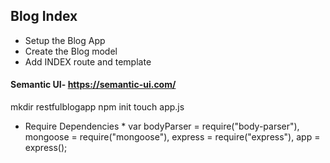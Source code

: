 ## Blog Index
* Setup the Blog App
* Create the Blog model
* Add INDEX route and template

#### Semantic UI- https://semantic-ui.com/

mkdir restfulblogapp
npm init
touch app.js

* Require Dependencies *
var bodyParser = require("body-parser"),
    mongoose   = require("mongoose"),
    express    = require("express"),
    app        = express();
